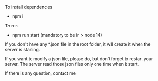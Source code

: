 To install dependencies
* npm i

To run
* npm run start (mandatory to be in > node 14)

If you don't have any *.json file in the root folder, it will create it when the server is starting.

If you want to modify a json file, please do, but don't forget to restart your server. The server read those json files only one time when it start. 

If there is any question, contact me
